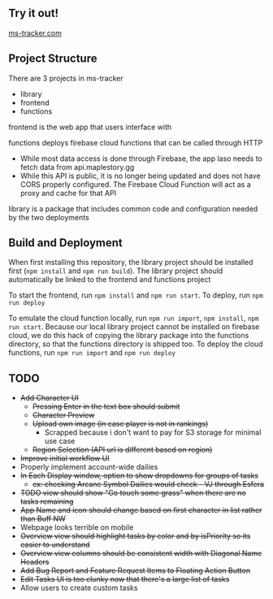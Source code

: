 ## Try it out!
[ms-tracker.com](https://ms-tracker.com)

## Project Structure

There are 3 projects in ms-tracker
- library
- frontend
- functions

frontend is the web app that users interface with

functions deploys firebase cloud functions that can be called through HTTP
- While most data access is done through Firebase, the app laso needs to fetch data from api.maplestory.gg
- While this API is public, it is no longer being updated and does not have CORS properly configured. The Firebase Cloud Function will act as a proxy and cache for that API

library is a package that includes common code and configuration needed by the two deployments

## Build and Deployment

When first installing this repository, the library project should be installed first (`npm install` and `npm run build`). The library project should automatically be linked to the frontend and functions project

To start the frontend, run `npm install` and `npm run start`. To deploy, run `npm run deploy`

To emulate the cloud function locally, run `npm run import`, `npm install`, `npm run start`. Because our local library project cannot be installed on firebase cloud, we do this hack of copying the library package into the functions directory, so that the functions directory is shipped too. To deploy the cloud functions, run `npm run import` and `npm run deploy`

## TODO
- ~~Add Character UI~~
  - ~~Pressing Enter in the text box should submit~~
  - ~~Character Preview~~
  - ~~Upload own image (in case player is not in rankings)~~ 
    - Scrapped because i don't want to pay for S3 storage for minimal use case
  - ~~Region Selection (API url is different based on region)~~
- ~~Improve initial workflow UI~~
- Properly implement account-wide dailies
- ~~In Each Display window, option to show dropdowns for groups of tasks~~
  - ~~ex: checking Arcane Symbol Dailies would check - VJ through Esfera~~
- ~~TODO view should show "Go touch some grass" when there are no tasks remaining~~
- ~~App Name and icon should change based on first character in list rather than Buff NW~~
- Webpage looks terrible on mobile
- ~~Overview view should highlight tasks by color and by isPriority so its easier to understand~~
- ~~Overview view columns should be consistent width with Diagonal Name Headers~~
- ~~Add Bug Report and Feature Request Items to Floating Action Button~~
- ~~Edit Tasks UI is too clunky now that there's a large list of tasks~~
- Allow users to create custom tasks
